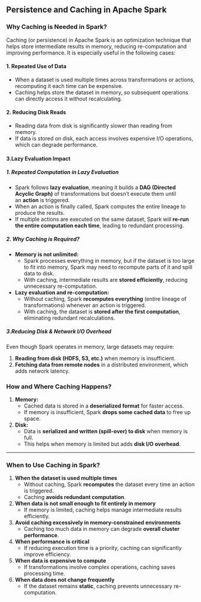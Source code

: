 ## **Persistence and Caching in Apache Spark**

### **Why Caching is Needed in Spark?**

Caching (or persistence) in Apache Spark is an optimization technique that helps store intermediate results in memory, reducing re-computation and improving performance. It is especially useful in the following cases:

#### **1. Repeated Use of Data**

- When a dataset is used multiple times across transformations or actions, recomputing it each time can be expensive.
- Caching helps store the dataset in memory, so subsequent operations can directly access it without recalculating.

#### **2. Reducing Disk Reads**

- Reading data from disk is significantly slower than reading from memory.
- If data is stored on disk, each access involves expensive I/O operations, which can degrade performance.

#### **3.Lazy Evaluation Impact**

##### **1. Repeated Computation in Lazy Evaluation**

- Spark follows **lazy evaluation**, meaning it builds a **DAG (Directed Acyclic Graph)** of transformations but doesn’t execute them until an **action** is triggered.
- When an action is finally called, Spark computes the entire lineage to produce the results.
- If multiple actions are executed on the same dataset, Spark will **re-run the entire computation each time**, leading to redundant processing.

##### **2. Why Caching is Required?**

- **Memory is not unlimited:**
    - Spark processes everything in memory, but if the dataset is too large to fit into memory, Spark may need to recompute parts of it and spill data to disk.
    - With caching, intermediate results are **stored efficiently**, reducing unnecessary re-computation.
- **Lazy evaluation and re-computation:**
    - Without caching, Spark **recomputes everything** (entire lineage of transformations) whenever an action is triggered.
    - With caching, the dataset is **stored after the first computation**, eliminating redundant recalculations.

##### **3.Reducing Disk & Network I/O Overhead**

Even though Spark operates in memory, large datasets may require:

1. **Reading from disk (HDFS, S3, etc.)** when memory is insufficient.
2. **Fetching data from remote nodes** in a distributed environment, which adds network latency.

### **How and Where Caching Happens?**

1. **Memory:**
    - Cached data is stored in a **deserialized format** for faster access.
    - If memory is insufficient, Spark **drops some cached data** to free up space.
2. **Disk:**
    - Data is **serialized and written (spill-over) to disk** when memory is full.
    - This helps when memory is limited but adds **disk I/O overhead**.

---

### **When to Use Caching in Spark?**

1. **When the dataset is used multiple times**
    - Without caching, Spark **recomputes** the dataset every time an action is triggered.
    - Caching **avoids redundant computation**.
2. **When data is not small enough to fit entirely in memory**
    - If memory is limited, caching helps manage intermediate results efficiently.
3. **Avoid caching excessively in memory-constrained environments**
    - Caching too much data in memory can degrade **overall cluster performance**.
4. **When performance is critical**
    - If reducing execution time is a priority, caching can significantly improve efficiency.
5. **When data is expensive to compute**
    - If transformations involve complex operations, caching saves processing time.
6. **When data does not change frequently**
    - If the dataset remains **static**, caching prevents unnecessary re-computation.
